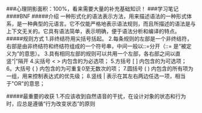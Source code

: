 ###心理阴影面积：100%，看来需要大量的补充基础知识！
###学习笔记
####BNF
#####介绍
一种形式化的语法表示方法，用来描述语法的一种形式体系，是一种典型的元语言。它不仅能严格地表示语法规则，而且所描述的语法是与上下文无关的。它具有语法简单，表示明确，便于语法分析和编译的特点。
#####规则方式
1.非终结符用尖括号括起。
2.每条规则的左部是一个非终结符，右部是由非终结符和终结符组成的一个符号串，中间一般以::=分开（::= 是“被定义为”的意思）。
3.具有相同左部的规则可以共用一个左部，各右部之间以直竖“|”隔开
4.尖括号 < > 内包含的为必选项；
5.方括号 [ ] 内包含的为可选项；
6。大括号 { } 内包含的为可重复0至无数次的项；
7.圆括号 ( ) 内包含的所有项为一组，用来控制表达式的优先级；
8.竖线 | 表示在其左右两边任选一项，相当于"OR"的意思；

#####最重要的收获
1.不应该收到自然语音的干扰，在设计对象的状态和行为时，应总是遵循“行为改变状态”的原则